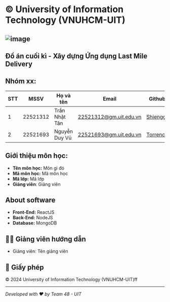 # © University of Information Technology (VNUHCM-UIT)
![image](https://github.com/user-attachments/assets/d1087970-92bb-4078-ac1e-f55063ae9e52)
---------------------
## Đồ án cuối kì - Xây dựng Ứng dụng Last Mile Delivery
## Nhóm xx:
|**STT**|**MSSV**|     **Họ và tên**   |       **Email**      |  **Github** |
|-------|--------|---------------------|----------------------|-------------|
|   1   |22521312|    Trần Nhật Tân    |22521312@gm.uit.edu.vn|[Shiengg](https://github.com/Shiengg) |
|   2   |22521693|    Nguyễn Duy Vũ    |22521693@gm.uit.edu.vn|[Torrence](https://github.com/torrentorangejuise) |

## Giới thiệu môn học:
* **Tên môn học:** Môn gì đó
* **Mã môn học:** Mã môn học
* **Mã lớp:** Mã lớp
* **Giảng viên**: Giảng viên

## **About software**
* **Front-End:** ReactJS
* **Back-End:** NodeJS
* **Database:** MongoDB

## 👨‍🏫 Giảng viên hướng dẫn
- Giảng viên: Tên giảng viên

## 📜 Giấy phép
© 2024 University of Information Technology (VNUHCM-UIT)ff

---
*Developed with ❤️ by Team 48 - UIT*
